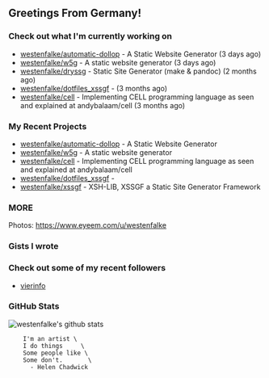 ## Greetings From Germany!

### Check out what I'm currently working on

- [westenfalke/automatic-dollop](https://github.com/westenfalke/automatic-dollop) - A Static Website Generator (3 days ago)
- [westenfalke/w5g](https://github.com/westenfalke/w5g) - A static website generator (3 days ago)
- [westenfalke/dryssg](https://github.com/westenfalke/dryssg) - Static Site Generator (make &amp; pandoc) (2 months ago)
- [westenfalke/dotfiles_xssgf](https://github.com/westenfalke/dotfiles_xssgf) -  (3 months ago)
- [westenfalke/cell](https://github.com/westenfalke/cell) - Implementing CELL programming language as seen and explained at andybalaam/cell (3 months ago)

### My Recent Projects

- [westenfalke/automatic-dollop](https://github.com/westenfalke/automatic-dollop) - A Static Website Generator
- [westenfalke/w5g](https://github.com/westenfalke/w5g) - A static website generator
- [westenfalke/cell](https://github.com/westenfalke/cell) - Implementing CELL programming language as seen and explained at andybalaam/cell
- [westenfalke/dotfiles_xssgf](https://github.com/westenfalke/dotfiles_xssgf) - 
- [westenfalke/xssgf](https://github.com/westenfalke/xssgf) - XSH-LIB, XSSGF a Static Site Generator Framework

### MORE 
Photos: https://www.eyeem.com/u/westenfalke

### Gists I wrote


### Check out some of my recent followers

- [vierinfo](https://github.com/vierinfo)

### GitHub Stats
![westenfalke's github stats](https://github-readme-stats.vercel.app/api?username=westenfalke&count_private=true&hide_title=true)

```vim 
    I'm an artist \
    I do things     \
    Some people like \
    Some don't.       \
      - Helen Chadwick
```
